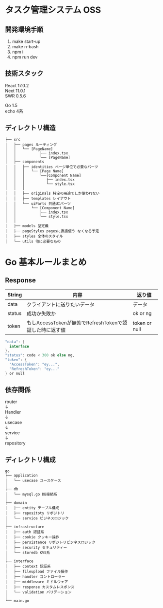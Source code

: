 # タスク管理システム OSS  

## 開発環境手順  
1. make start-up
2. make n-bash
3. npm i  
4. npm run dev

## 技術スタック  
React 17.0.2  
Next 11.0.1  
SWR 0.5.6  

Go 1.5  
echo 4系  

## ディレクトリ構造  

```
├── src
│   ├── pages ルーティング
│   │   └── [PageName]
│   │           ├── index.tsx
│   │           └── [PageName]
│   ├── components
│   │   ├── identities ページ単位で必要なパーツ
│   │   │   └── [Page Name]
│   │   │       └──[Component Name]
│   │   │          ├── index.tsx
│   │   │          └── style.tsx
│   │   │
│   │   ├── originals 特定の用途でしか使われない
│   │   ├── templates レイアウト
│   │   └── uiParts 共通UIパーツ
│   │       └── [Component Name]
│   │           ├── index.tsx
│   │           └── style.tsx
│   │
│   ├── models 型定義
│   ├── pageStyles pagesに直接使う なくなる予定
│   ├── styles 全体のスタイル
│   └── utils 他に必要なもの
```

  
# Go 基本ルールまとめ  

## Response  

| String | 内容 | 返り値 |
| --- | --- | --- |
| data | クライアントに送りたいデータ | データ |
| status | 成功か失敗か | ok or ng |
| token | もしAccessTokenが無効でRefreshTokenで認証した時に返す値 | token or null |



```go
"data": {
  interface
},
"status": code < 300 ok else ng,
"token": {
  "AccessToken": "ey...",
  "RefreshToken": "ey..."
} or null
```

## 依存関係
router  
↓  
Handler  
↓  
usecase  
↓  
service  
↓  
repository  


## ディレクトリ構成  


```
go
├── application
│   └── usecase ユースケース
│
├── db
│   └── mysql.go DB接続系
│
├── domain
│   ├── entity テーブル構成
│   ├── repositoty リポジトリ
│   └── service ビジネスロジック
│
├── infrastructure
│   ├── auth 認証系
│   ├── cookie クッキー操作
│   ├── persistence リポジトリビジネスロジック
│   ├── security セキュリティー
│   └── storedb KVS系
│
├── interface
│   ├── context 認証系
│   ├── fileupload ファイル操作
│   ├── handler コントローラー 
│   ├── middleware ミドルウェア
│   ├── response カスタムレスポンス
│   └── validation バリデーション
│
└── main.go 
```
